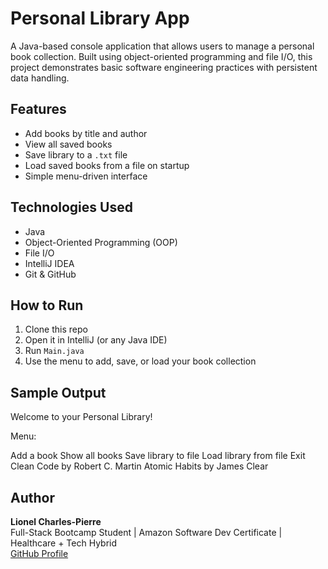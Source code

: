 # Personal Library App

A Java-based console application that allows users to manage a personal book collection. Built using object-oriented programming and file I/O, this project demonstrates basic software engineering practices with persistent data handling.

## Features
- Add books by title and author
- View all saved books
- Save library to a `.txt` file
- Load saved books from a file on startup
- Simple menu-driven interface

## Technologies Used
- Java
- Object-Oriented Programming (OOP)
- File I/O
- IntelliJ IDEA
- Git & GitHub

## How to Run
1. Clone this repo  
2. Open it in IntelliJ (or any Java IDE)  
3. Run `Main.java`  
4. Use the menu to add, save, or load your book collection

## Sample Output
Welcome to your Personal Library!

Menu:

Add a book
Show all books
Save library to file
Load library from file
Exit
Clean Code by Robert C. Martin
Atomic Habits by James Clear

## Author
**Lionel Charles-Pierre**  
Full-Stack Bootcamp Student | Amazon Software Dev Certificate | Healthcare + Tech Hybrid  
[GitHub Profile](https://github.com/lioncharles04)
